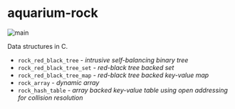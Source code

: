 # aquarium-rock

![main](https://github.com/pretore/aquarium-rock/actions/workflows/cmake.yml/badge.svg?branch=main)

Data structures in C.

- ``rock_red_black_tree`` - _intrusive self-balancing binary tree_
- ``rock_red_black_tree_set`` - _red-black tree backed set_
- ``rock_red_black_tree_map`` - _red-black tree backed key-value map_
- ``rock_array`` - _dynamic array_
- ``rock_hash_table`` - _array backed key-value table using open addressing 
  for collision resolution_